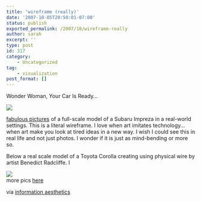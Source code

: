 ```yaml
---
title: 'wireframe (really)'
date: '2007-10-05T20:50:01-07:00'
status: publish
exported_permalink: /2007/10/wireframe-really
author: sarah
excerpt: ''
type: post
id: 317
category:
    - Uncategorized
tag:
    - visualization
post_format: []
---
```

Wonder Woman, Your Car Is Ready…

![](http://news.windingroad.com/wp-content/uploads/2007/03/wireframe-subaru-2.jpg)

[fabulous pictures](http://news.windingroad.com/etc/wonder-woman-your-car-is-ready%E2%80%A6/) of a full-scale model of a Subaru Impreza in a real-world settings. This is a literal wireframe. I love when art imitates technology… when art make you look at tired ideas in a new way. I wish I could see this in real life and not just photos. I wonder if it is just as mind-bending or more so.

Below a real scale model of a Toyota Corolla creating using physical wire by artist Benedict Radcliffe. I

![](http://www.hemmy.net/images/automobiles/toyotawireframe00.jpg)  
more pics [here](http://www.hemmy.net/2007/09/28/wireframe-toyota-corolla/)

via [information aesthetics](http://infosthetics.com/archives/2007/10/wireframe_toyota_car_benedicte_randcliff.html)
